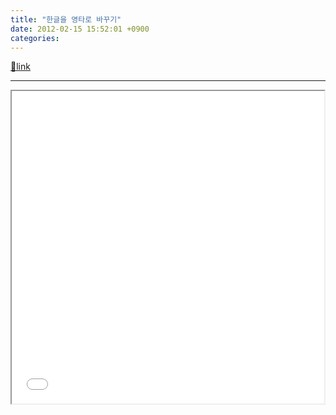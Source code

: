 ```yaml
---
title: "한글을 영타로 바꾸기"
date: 2012-02-15 15:52:01 +0900
categories: 
---
```

[🔗link](http://www.mins01.com/mh/tech/read/758)
***


<iframe height="500" src="/web_work/js/js_kr2en/js_kr2en.html" width="500"></iframe>
